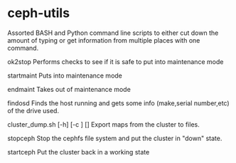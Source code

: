 # ceph-utils
Assorted BASH and Python command line scripts to either cut down the amount of typing or get information from multiple places with one command.

ok2stop <hostname>
Performs checks to see if it is safe to put <hostname> into maintenance mode

startmaint <hostname>
Puts <hostname> into maintenance mode

endmaint <hostname>
Takes <hostname> out of maintenance mode

findosd <osdid>
Finds the host running <osdid> and gets some info (make,serial number,etc) of the drive used.

cluster_dump.sh [-h] [-c <name>] <out options> [<prefix>]
Export maps from the cluster to files.

stopceph
Stop the cephfs file system and put the cluster in "down" state.

startceph
Put the cluster back in a working state

